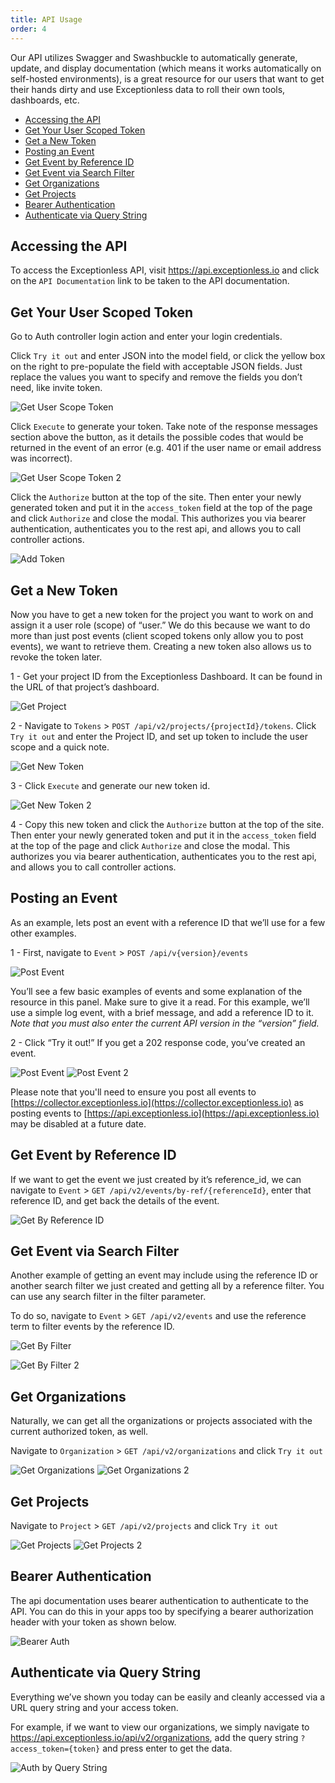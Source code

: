 ```yaml
---
title: API Usage
order: 4
---
```

Our API utilizes Swagger and Swashbuckle to automatically generate, update, and display documentation (which means it works automatically on self-hosted environments), is a great resource for our users that want to get their hands dirty and use Exceptionless data to roll their own tools, dashboards, etc.

- [Accessing the API](#accessing-the-api)
- [Get Your User Scoped Token](#get-your-user-scoped-token)
- [Get a New Token](#get-a-new-token)
- [Posting an Event](#posting-an-event)
- [Get Event by Reference ID](#get-event-by-reference-id)
- [Get Event via Search Filter](#get-event-via-search-filter)
- [Get Organizations](#get-organizations)
- [Get Projects](#get-projects)
- [Bearer Authentication](#bearer-authentication)
- [Authenticate via Query String](#authenticate-via-query-string)

## Accessing the API

To access the Exceptionless API, visit <https://api.exceptionless.io> and click on the `API Documentation` link to be taken to the API documentation.

## Get Your User Scoped Token

Go to Auth controller login action and enter your login credentials.

Click `Try it out` and enter JSON into the model field, or click the yellow box on the right to pre-populate the field with acceptable JSON fields. Just replace the values you want to specify and remove the fields you don’t need, like invite token.

![Get User Scope Token](img/01get-user-scope-token1.png)

Click `Execute` to generate your token. Take note of the response messages section above the button, as it details the possible codes that would be returned in the event of an error (e.g. 401 if the user name or email address was incorrect).

![Get User Scope Token 2](img/01get-user-scope-token2.png)

Click the `Authorize` button at the top of the site. Then enter your newly generated token and put it in the `access_token` field at the top of the page and click `Authorize` and close the modal. This authorizes you via bearer authentication, authenticates you to the rest api, and allows you to call controller actions.

![Add Token](img/02add-token-refresh-page.png)

## Get a New Token

Now you have to get a new token for the project you want to work on and assign it a user role (scope) of “user.” We do this because we want to do more than just post events (client scoped tokens only allow you to post events), we want to retrieve them. Creating a new token also allows us to revoke the token later.

1 - Get your project ID from the Exceptionless Dashboard. It can be found in the URL of that project’s dashboard.

![Get Project](img/03get-project-ID.png)

2 - Navigate to `Tokens` > `POST /api/v2/projects/{projectId}/tokens`. Click `Try it out` and enter the Project ID, and set up token to include the user scope and a quick note.

![Get New Token](img/04get-new-token1.png)

3 - Click `Execute` and generate our new token id.

![Get New Token 2](img/04get-new-token2.png)

4 - Copy this new token and click the `Authorize` button at the top of the site. Then enter your newly generated token and put it in the `access_token` field at the top of the page and click `Authorize` and close the modal. This authorizes you via bearer authentication, authenticates you to the rest api, and allows you to call controller actions.

## Posting an Event

As an example, lets post an event with a reference ID that we’ll use for a few other examples.

1 - First, navigate to `Event` > `POST /api/v{version}/events`

![Post Event](img/05post-event1.png)

You’ll see a few basic examples of events and some explanation of the resource in this panel. Make sure to give it a read. For this example, we’ll use a simple log event, with a brief message, and add a reference ID to it. _Note that you must also enter the current API version in the “version” field._

2 - Click “Try it out!” If you get a 202 response code, you’ve created an event.

![Post Event](img/06-post-event1half.png)
![Post Event 2](img/05post-event2-e1430946143322.png)

Please note that you'll need to ensure you post all events to [https://collector.exceptionless.io](https://collector.exceptionless.io) as posting events to [https://api.exceptionless.io](https://api.exceptionless.io) may be disabled at a future date.

## Get Event by Reference ID

If we want to get the event we just created by it’s reference_id, we can navigate to `Event` > `GET /api/v2/events/by-ref/{referenceId}`, enter that reference ID, and get back the details of the event.

![Get By Reference ID](img/06-get-by-reference-ID2.png)

## Get Event via Search Filter

Another example of getting an event may include using the reference ID or another search filter we just created and getting all by a reference filter. You can use any search filter in the filter parameter.

To do so, navigate to `Event` > `GET /api/v2/events` and use the reference term to filter events by the reference ID.

![Get By Filter](img/07-get-all-filter-reference.png)

![Get By Filter 2](img/07-get-all-filter-reference2.png)

## Get Organizations

Naturally, we can get all the organizations or projects associated with the current authorized token, as well.

Navigate to `Organization` > `GET /api/v2/organizations` and click `Try it out`

![Get Organizations](img/08get-organizations1.png)
![Get Organizations 2](img/08get-organizations2.png)

## Get Projects

Navigate to `Project` > `GET /api/v2/projects` and click `Try it out`

![Get Projects](img/09get-projects1.png)
![Get Projects 2](img/09get-projects2.png)

## Bearer Authentication

The api documentation uses bearer authentication to authenticate to the API. You can do this in your apps too by specifying a bearer authorization header with your token as shown below.

![Bearer Auth](img/10-bearer-auth-key.png)

## Authenticate via Query String

Everything we’ve shown you today can be easily and cleanly accessed via a URL query string and your access token.

For example, if we want to view our organizations, we simply navigate to <https://api.exceptionless.io/api/v2/organizations>, add the query string `?access_token={token}` and press enter to get the data.

![Auth by Query String](img/11-url-query-string-version.png)